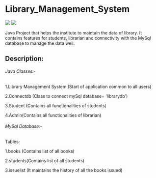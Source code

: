 # Library_Management_System
![](https://img.shields.io/badge/java-.-green) 
![](https://img.shields.io/badge/mysql-%2C-orange)


Java Project that helps the institute to maintain the data of library. It contains features for students, librarian and connectivity with the MySql database to manage the data well.

## Description:
###### Java Classes:-

1.Library Management System (Start of application common to all users)

2.Connectdb (Class to connect mySql database= 'librarydb')

3.Student (Contains all functionalities of students)

4.Admin(Contains all functionalities of librarian)

###### MySql Database:-

Tables:

1.books (Contains list of all books)

2.students(Contains list of all students)

3.issuelist (It maintains the history of all the books issued)
